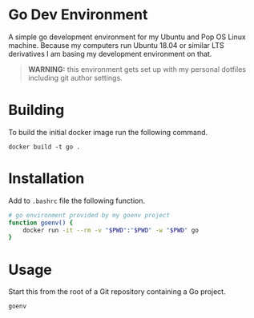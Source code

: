 # Go Dev Environment

A simple go development environment for my Ubuntu and Pop OS Linux machine.
Because my computers run Ubuntu 18.04 or similar LTS derivatives I am basing my
development environment on that.

> **WARNING:** this environment gets set up with my personal dotfiles including
> git author settings.

# Building

To build the initial docker image run the following command.

    docker build -t go .

# Installation

Add to `.bashrc` file the following function.

```bash
# go environment provided by my goenv project
function goenv() {
    docker run -it --rm -v "$PWD":"$PWD" -w "$PWD" go
}
```

# Usage

Start this from the root of a Git repository containing a Go project.

    goenv
